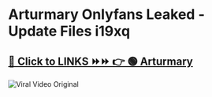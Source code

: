 
 # Arturmary Onlyfans Leaked - Update Files i19xq

## <h2><a href="https://clipsfans.com/Arturmary&ref=git">🔗 Click to LINKS ⏩⏩ 👉 🟢 Arturmary </a></h2>

<a href="https://clipsfans.com/Arturmary&ref=git" rel="nofollow" data-target="animated-image.originalLink"><img src="https://i.ibb.co.com/xMMVF88/686577567.gif" alt="Viral Video Original" style="max-width: 100%; display: inline-block;" data-target="animated-image.originalImage"></a>

